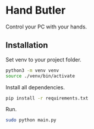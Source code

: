 # Hand Butler

Control your PC with your hands.

## Installation

Set venv to your project folder.
```bash
python3 -m venv venv
source ./venv/bin/activate
```

Install all dependencies.
```bash
pip install -r requirements.txt
```

Run.
```bash
sudo python main.py
```
